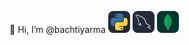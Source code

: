 👋 Hi, I’m @bachtiyarma
<img src="https://raw.githubusercontent.com/tandpfun/skill-icons/main/icons/Python-Dark.svg" width="35" height="35">
<img src="https://raw.githubusercontent.com/tandpfun/skill-icons/main/icons/MySQL-Dark.svg" width="35" height="35">
<img src="https://raw.githubusercontent.com/tandpfun/skill-icons/main/icons/MongoDB.svg" width="35" height="35">
